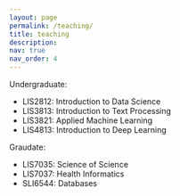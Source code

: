 ```yaml
---
layout: page
permalink: /teaching/
title: teaching
description:
nav: true
nav_order: 4
---
```


Undergraduate:

* LIS2812: Introduction to Data Science
* LIS3813: Introduction to Text Processing
* LIS3821: Applied Machine Learning
* LIS4813: Introduction to Deep Learning

Graudate:

* LIS7035: Science of Science
* LIS7037: Health Informatics
* SLI6544: Databases